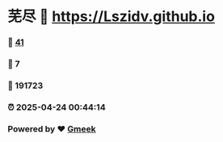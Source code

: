 # 芜尽 :link: https://Lszidv.github.io 
### :page_facing_up: [41](https://Lszidv.github.io/tag.html) 
### :speech_balloon: 7 
### :hibiscus: 191723 
### :alarm_clock: 2025-04-24 00:44:14 
### Powered by :heart: [Gmeek](https://github.com/Meekdai/Gmeek)
